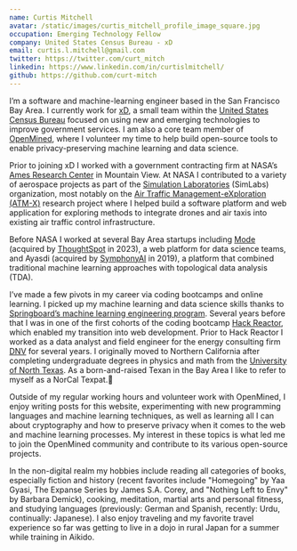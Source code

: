 ```yaml
---
name: Curtis Mitchell
avatar: /static/images/curtis_mitchell_profile_image_square.jpg
occupation: Emerging Technology Fellow
company: United States Census Bureau - xD
email: curtis.l.mitchell@gmail.com
twitter: https://twitter.com/curt_mitch
linkedin: https://www.linkedin.com/in/curtislmitchell/
github: https://github.com/curt-mitch
---
```


I’m a software and machine-learning engineer based in the San Francisco Bay Area. I currently work for [xD](https://www.xd.gov/), a small team within the [United States Census Bureau](https://www.census.gov/) focused on using new and emerging technologies to improve government services. I am also a core team member of [OpenMined](https://www.openmined.org/), where I volunteer my time to help build open-source tools to enable privacy-preserving machine learning and data science.

Prior to joining xD I worked with a government contracting firm at NASA’s [Ames Research Center](https://www.nasa.gov/ames) in Mountain View. At NASA I contributed to a variety of aerospace projects as part of the [Simulation Laboratories](https://www.nasa.gov/simlabs/) (SimLabs) organization, most notably on the [Air Traffic Management-eXploration (ATM-X)](https://www.nasa.gov/aeroresearch/programs/aosp/atm-x) research project where I helped build a software platform and web application for exploring methods to integrate drones and air taxis into existing air traffic control infrastructure.

Before NASA I worked at several Bay Area startups including [Mode](https://mode.com/) (acquired by [ThoughtSpot](https://www.thoughtspot.com/) in 2023), a web platform for data science teams, and Ayasdi (acquired by [SymphonyAI](https://www.symphonyai.com/) in 2019), a platform that combined traditional machine learning approaches with topological data analysis (TDA).

I’ve made a few pivots in my career via coding bootcamps and online learning. I picked up my machine learning and data science skills thanks to [Springboard’s machine learning engineering program](https://www.springboard.com/courses/ai-machine-learning-career-track/). Several years before that I was in one of the first cohorts of the coding bootcamp [Hack Reactor](https://www.galvanize.com/hack-reactor/), which enabled my transition into web development. Prior to Hack Reactor I worked as a data analyst and field engineer for the energy consulting firm [DNV](https://www.dnv.com/) for several years. I originally moved to Northern California after completing undergraduate degrees in physics and math from the [University of North Texas](https://www.unt.edu/). As a born-and-raised Texan in the Bay Area I like to refer to myself as a NorCal Texpat.🤠

Outside of my regular working hours and volunteer work with OpenMined, I enjoy writing posts for this website, experimenting with new programming languages and machine learning techniques, as well as learning all I can about cryptography and how to preserve privacy when it comes to the web and machine learning processes. My interest in these topics is what led me to join the OpenMined community and contribute to its various open-source projects.

In the non-digital realm my hobbies include reading all categories of books, especially fiction and history (recent favorites include "Homegoing" by Yaa Gyasi, The Expanse Series by James S.A. Corey, and "Nothing Left to Envy" by Barbara Demick), cooking, meditation, martial arts and personal fitness, and studying languages (previously: German and Spanish, recently: Urdu, continually: Japanese). I also enjoy traveling and my favorite travel experience so far was getting to live in a dojo in rural Japan for a summer while training in Aikido.

